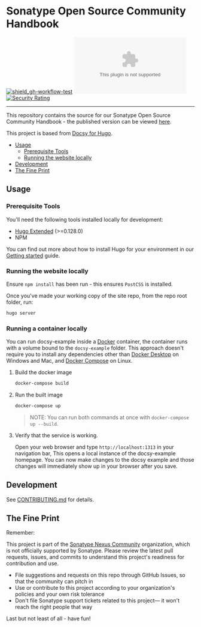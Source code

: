 # Sonatype Open Source Community Handbook

<!-- Badges Section -->
[![shield_gh-workflow-test]][link_gh-workflow-test]
[![shield_license]][license_file]
[![Security Rating](https://sonarcloud.io/api/project_badges/measure?project=sonatype-nexus-community_community-handbook.sonatype.com&metric=security_rating)](https://sonarcloud.io/summary/new_code?id=sonatype-nexus-community_community-handbook.sonatype.com)
<!-- Add other badges or shields as appropriate -->

---

This repository contains the source for our Sonatype Open Source Community Handbook - the published version can be viewed [here](https://sonatype-nexus-community.github.io/community-handbook.sonatype.com/).

This project is based from [Docsy for Hugo](https://www.docsy.dev/docs/get-started/docsy-as-module/installation-prerequisites/#install-hugo).

- [Usage](#usage)
  - [Prerequisite Tools](#prerequisite-tools)
  - [Running the website locally](#running-the-website-locally)
- [Development](#development)
- [The Fine Print](#the-fine-print)

## Usage

### Prerequisite Tools

You'll need the following tools installed locally for development:
- [Hugo Extended](https://gohugo.io) (>=0.128.0)
- NPM

You can find out more about how to install Hugo for your environment in our
[Getting started](https://www.docsy.dev/docs/getting-started/#prerequisites-and-installation) guide.

### Running the website locally

Ensure `npm install` has been run - this ensures `PostCSS` is installed.

Once you've made your working copy of the site repo, from the repo root folder, run:

```bash
hugo server
```

### Running a container locally

You can run docsy-example inside a [Docker](https://docs.docker.com/)
container, the container runs with a volume bound to the `docsy-example`
folder. This approach doesn't require you to install any dependencies other
than [Docker Desktop](https://www.docker.com/products/docker-desktop) on
Windows and Mac, and [Docker Compose](https://docs.docker.com/compose/install/)
on Linux.

1. Build the docker image

   ```bash
   docker-compose build
   ```

1. Run the built image

   ```bash
   docker-compose up
   ```

   > NOTE: You can run both commands at once with `docker-compose up --build`.

1. Verify that the service is working.

   Open your web browser and type `http://localhost:1313` in your navigation bar,
   This opens a local instance of the docsy-example homepage. You can now make
   changes to the docsy example and those changes will immediately show up in your
   browser after you save.

## Development

See [CONTRIBUTING.md](./CONTRIBUTING.md) for details.

## The Fine Print

Remember:

This project is part of the [Sonatype Nexus Community](https://github.com/sonatype-nexus-community) organization, which is not officially supported by Sonatype. Please review the latest pull requests, issues, and commits to understand this project's readiness for contribution and use.

* File suggestions and requests on this repo through GitHub Issues, so that the community can pitch in
* Use or contribute to this project according to your organization's policies and your own risk tolerance
* Don't file Sonatype support tickets related to this project— it won't reach the right people that way

Last but not least of all - have fun!

<!-- Links Section -->
[shield_gh-workflow-test]: https://img.shields.io/github/actions/workflow/status/sonatype-nexus-community/community-handbook.sonatype.com/ci.yaml?branch=main&logo=GitHub&logoColor=white "build"
[shield_license]: https://img.shields.io/github/license/sonatype-nexus-community/community-handbook.sonatype.com?logo=open%20source%20initiative&logoColor=white "license"

[link_gh-workflow-test]: https://github.com/sonatype-nexus-community/community-handbook.sonatype.com/actions/workflows/ci.yaml?query=branch%3Amain
[license_file]: https://github.com/sonatype-nexus-community/community-handbook.sonatype.com/blob/main/LICENSE
